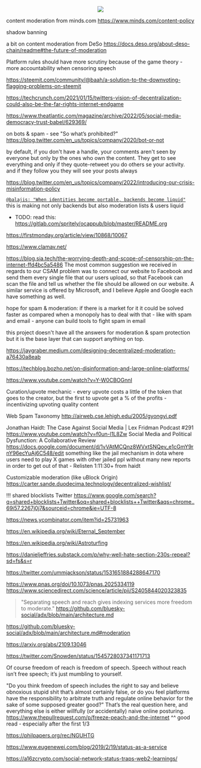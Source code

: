 <div style="text-align: center;">
    <img src="https://png.pngitem.com/pimgs/s/207-2073499_translate-platform-from-english-to-spanish-work-in.png">
</div>


content moderation from minds.com
https://www.minds.com/content-policy

shadow banning

a bit on content moderation from DeSo
https://docs.deso.org/about-deso-chain/readme#the-future-of-moderation

Platform rules should have more scrutiny because of the game theory - more accountability when censoring speech

https://steemit.com/community/@baah/a-solution-to-the-downvoting-flagging-problems-on-steemit

https://techcrunch.com/2021/01/15/twitters-vision-of-decentralization-could-also-be-the-far-rights-internet-endgame

https://www.theatlantic.com/magazine/archive/2022/05/social-media-democracy-trust-babel/629369/

on bots & spam - see "So what’s prohibited?"
https://blog.twitter.com/en_us/topics/company/2020/bot-or-not


by default, if you don't have a handle, your comments aren't seen by everyone but only by the ones who own the content. They get to see everything and only if they quote-retweet you do others se your activity. and if they follow you they will see your posts always


https://blog.twitter.com/en_us/topics/company/2022/introducing-our-crisis-misinformation-policy


[`@balajis: "When identities become portable, backends become liquid"`](https://twitter.com/coconidodev/status/1504850437727571974)
this is making not only backends but also moderation lists & users liquid


- TODO: read this:
    https://gitlab.com/spritely/ocappub/blob/master/README.org

https://firstmonday.org/article/view/10868/10067

https://www.clamav.net/


https://blog.sia.tech/the-worrying-depth-and-scope-of-censorship-on-the-internet-ffd4bc5a5486
The most common suggestion we received in regards to our CSAM problem was to connect our website to Facebook and send them every single file that our users upload, so that Facebook can scan the file and tell us whether the file should be allowed on our website. A similar service is offered by Microsoft, and I believe Apple and Google each have something as well.


hope for spam & moderation: if there is a market for it it could be solved faster as compared when a monopoly has to deal with that - like with spam and email - anyone can build tools to fight spam in email


this project doesn't have all the answers for moderation & spam protection but it is the base layer that can support anything on top.

https://jaygraber.medium.com/designing-decentralized-moderation-a76430a8eab

https://techblog.bozho.net/on-disinformation-and-large-online-platforms/

https://www.youtube.com/watch?v=Y-W0CBOGnnI


Curation/upvote mechanic - every upvote costs a little of the token that goes to the creator, but the first to upvote get a % of the profits - incentivizing upvoting quality content


Web Spam Taxonomy
http://airweb.cse.lehigh.edu/2005/gyongyi.pdf

Jonathan Haidt: The Case Against Social Media | Lex Fridman Podcast #291
https://www.youtube.com/watch?v=f0un-l1L8Zw
Social Media and Political Dysfunction: A Collaborative Review
https://docs.google.com/document/d/1vVAtMCQnz8WVxtSNQev_e1cGmY9rnY96ecYuAj6C548/edit
something like the jail mechanism in dota where users need to play X games with other jailed ppl without many new reports in order to get out of that - Relisten 1:11:30+ from haidt


Customizable moderation (like uBlock Origin)
https://carter.sande.duodecima.technology/decentralized-wishlist/

!!! shared blocklists Twitter
https://www.google.com/search?q=shared+blocklists+Twitter&oq=shared+blocklists++Twitter&aqs=chrome..69i57.2267j0j7&sourceid=chrome&ie=UTF-8


https://news.ycombinator.com/item?id=25731963

https://en.wikipedia.org/wiki/Eternal_September

https://en.wikipedia.org/wiki/Astroturfing


https://danieljeffries.substack.com/p/why-well-hate-section-230s-repeal?sd=fs&s=r


https://twitter.com/ummjackson/status/1531651884288647170

https://www.pnas.org/doi/10.1073/pnas.2025334119
https://www.sciencedirect.com/science/article/pii/S2405844020323835


> "Separating speech and reach gives indexing services more freedom to moderate."
https://github.com/bluesky-social/adx/blob/main/architecture.md


https://github.com/bluesky-social/adx/blob/main/architecture.md#moderation


https://arxiv.org/abs/2109.13046

https://twitter.com/Snowden/status/1545728037341171713






Of course freedom of reach is freedom of speech. Speech without reach isn’t free speech; it’s just mumbling to yourself.

"Do you think freedom of speech includes the right to say and believe obnoxious stupid shit that’s almost certainly false, or do you feel platforms have the responsibility to arbitrate truth and regulate online behavior for the sake of some supposed greater good?"
That’s the real question here, and everything else is either willfully (or accidentally) naive online posturing.
https://www.thepullrequest.com/p/freeze-peach-and-the-internet
^^ good read - especially after the first 1/3



https://philpapers.org/rec/NGUHTG

https://www.eugenewei.com/blog/2019/2/19/status-as-a-service

https://a16zcrypto.com/social-network-status-traps-web2-learnings/

